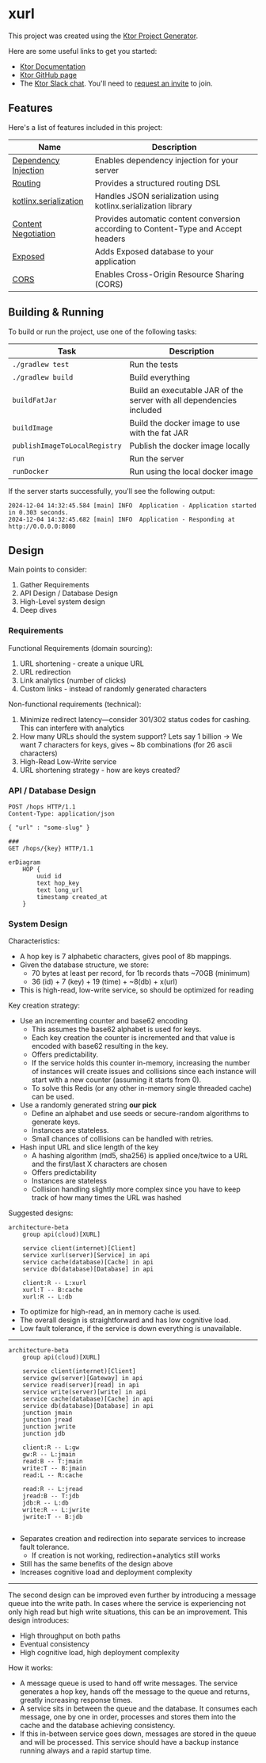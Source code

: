 # xurl

This project was created using the [Ktor Project Generator](https://start.ktor.io).

Here are some useful links to get you started:

- [Ktor Documentation](https://ktor.io/docs/home.html)
- [Ktor GitHub page](https://github.com/ktorio/ktor)
- The [Ktor Slack chat](https://app.slack.com/client/T09229ZC6/C0A974TJ9). You'll need to [request an invite](https://surveys.jetbrains.com/s3/kotlin-slack-sign-up) to join.

## Features

Here's a list of features included in this project:

| Name                                                                   | Description                                                                        |
| ------------------------------------------------------------------------|------------------------------------------------------------------------------------ |
| [Dependency Injection](https://start.ktor.io/p/ktor-di)                | Enables dependency injection for your server                                       |
| [Routing](https://start.ktor.io/p/routing)                             | Provides a structured routing DSL                                                  |
| [kotlinx.serialization](https://start.ktor.io/p/kotlinx-serialization) | Handles JSON serialization using kotlinx.serialization library                     |
| [Content Negotiation](https://start.ktor.io/p/content-negotiation)     | Provides automatic content conversion according to Content-Type and Accept headers |
| [Exposed](https://start.ktor.io/p/exposed)                             | Adds Exposed database to your application                                          |
| [CORS](https://start.ktor.io/p/cors)                                   | Enables Cross-Origin Resource Sharing (CORS)                                       |

## Building & Running

To build or run the project, use one of the following tasks:

| Task                          | Description                                                          |
| -------------------------------|---------------------------------------------------------------------- |
| `./gradlew test`              | Run the tests                                                        |
| `./gradlew build`             | Build everything                                                     |
| `buildFatJar`                 | Build an executable JAR of the server with all dependencies included |
| `buildImage`                  | Build the docker image to use with the fat JAR                       |
| `publishImageToLocalRegistry` | Publish the docker image locally                                     |
| `run`                         | Run the server                                                       |
| `runDocker`                   | Run using the local docker image                                     |

If the server starts successfully, you'll see the following output:

```
2024-12-04 14:32:45.584 [main] INFO  Application - Application started in 0.303 seconds.
2024-12-04 14:32:45.682 [main] INFO  Application - Responding at http://0.0.0.0:8080
```

## Design

Main points to consider:

1. Gather Requirements
2. API Design / Database Design
3. High-Level system design
4. Deep dives

### Requirements

Functional Requirements (domain sourcing):
1. URL shortening - create a unique URL 
2. URL redirection
3. Link analytics (number of clicks)
4. Custom links - instead of randomly generated characters

Non-functional requirements (technical):
1. Minimize redirect latency—consider 301/302 status codes for cashing. This can interfere with analytics
2. How many URLs should the system support? Lets say 1 billion
-> We want 7 characters for keys, gives ~ 8b combinations (for 26 ascii characters)
3. High-Read Low-Write service
4. URL shortening strategy - how are keys created?

### API / Database Design

```http request
POST /hops HTTP/1.1
Content-Type: application/json

{ "url" : "some-slug" }

###
GET /hops/{key} HTTP/1.1
```

```mermaid
erDiagram 
    HOP {
        uuid id
        text hop_key
        text long_url
        timestamp created_at
    }
```

### System Design

Characteristics:
* A hop key is 7 alphabetic characters, gives pool of 8b mappings.
* Given the database structure, we store:
  * 70 bytes at least per record, for 1b records thats ~70GB (minimum)
  * 36 (id) + 7 (key) + 19 (time) + ~8(db) + x(url)
* This is high-read, low-write service, so should be optimized for reading

Key creation strategy:
* Use an incrementing counter and base62 encoding
  * This assumes the base62 alphabet is used for keys.
  * Each key creation the counter is incremented and that value is encoded with base62 resulting in the key.
  * Offers predictability.
  * If the service holds this counter in-memory, increasing the number of instances will create issues and collisions
  since each instance will start with a new counter (assuming it starts from 0).
  * To solve this Redis (or any other in-memory single threaded cache) can be used.
* Use a randomly generated string **our pick**
    * Define an alphabet and use seeds or secure-random algorithms to generate keys.
    * Instances are stateless.
    * Small chances of collisions can be handled with retries.
* Hash input URL and slice length of the key
  * A hashing algorithm (md5, sha256) is applied once/twice to a URL and the first/last X characters are chosen
  * Offers predictability
  * Instances are stateless
  * Collision handling slightly more complex since you have to keep track of how many times the URL was hashed

Suggested designs:

```mermaid
architecture-beta
    group api(cloud)[XURL]

    service client(internet)[Client]
    service xurl(server)[Service] in api
    service cache(database)[Cache] in api
    service db(database)[Database] in api

    client:R -- L:xurl
    xurl:T -- B:cache
    xurl:R -- L:db 
```

* To optimize for high-read, an in memory cache is used. 
* The overall design is straightforward and has low cognitive load.
* Low fault tolerance, if the service is down everything is unavailable.

---

```mermaid
architecture-beta
    group api(cloud)[XURL]

    service client(internet)[Client]
    service gw(server)[Gateway] in api
    service read(server)[read] in api
    service write(server)[write] in api
    service cache(database)[Cache] in api
    service db(database)[Database] in api
    junction jmain
    junction jread
    junction jwrite
    junction jdb

    client:R -- L:gw
    gw:R -- L:jmain
    read:B -- T:jmain
    write:T -- B:jmain
    read:L -- R:cache

    read:R -- L:jread
    jread:B -- T:jdb
    jdb:R -- L:db
    write:R -- L:jwrite
    jwrite:T -- B:jdb
    
```

* Separates creation and redirection into separate services to increase fault tolerance.
  * If creation is not working, redirection+analytics still works
* Still has the same benefits of the design above
* Increases cognitive load and deployment complexity

---

The second design can be improved even further by introducing a message queue into the write path.
In cases where the service is experiencing not only high read but high write situations, this can be an improvement.
This design introduces:
* High throughput on both paths
* Eventual consistency
* High cognitive load, high deployment complexity

How it works:
* A message queue is used to hand off write messages. The service generates a hop key, hands off the message
to the queue and returns, greatly increasing response times.
* A service sits in between the queue and the database. It consumes each message, one by one in order, processes
and stores them into the cache and the database achieving consistency.
* If this in-between service goes down, messages are stored in the queue and will be processed. This service should have
a backup instance running always and a rapid startup time.